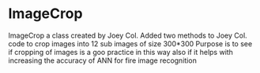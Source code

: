 # ImageCrop
ImageCrop  a class created by Joey Col. 
Added two methods to Joey Col. code to crop images into 12 sub images of size 300*300
Purpose is 
  to see if cropping of images is a goo practice in this way
  also if it helps with increasing the accuracy of ANN for fire image recognition
  
